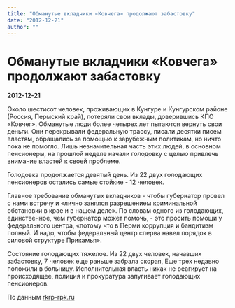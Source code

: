 ```yaml
---
title: "Обманутые вкладчики «Ковчега» продолжают забастовку"
date: "2012-12-21"
author: ""
---
```


# Обманутые вкладчики «Ковчега» продолжают забастовку

**2012-12-21** 

Около шестисот человек, проживающих в Кунгуре и Кунгурском районе (Россия, Пермский край), потеряли свои вклады, доверившись КПО «Ковчег». Обманутые люди более четырех лет пытаются вернуть свои деньги. Они перекрывали федеральную трассу, писали десятки писем властям, обращались за помощью к зарубежным политикам, но ничто пока не помогло. Лишь незначительная часть этих людей, в основном пенсионеры, на прошлой неделе начали голодовку с целью привлечь внимание властей к своей проблеме.

Голодовка продолжается девятый день. Из 22 двух голодающих пенсионеров остались самые стойкие - 12 человек.

Главное требование обманутых вкладчиков - чтобы губернатор провел с нами встречу и «лично занялся разрешением криминальной обстановки в крае и в нашем деле». По словам одного из голодающих, единственное, чем губернатор может помочь, - это просить помощи у федерального центра, «потому что в Перми коррупция и бандитизм полный. И надо, чтобы федеральный центр сперва навел порядок в силовой структуре Прикамья».

Состояние голодающих тяжелое. Из 22 двух человек, начавших забастовку, 7 человек еще раньше забрала скорая, Еще трех недавно положили в больницу. Исполнительная власть никак не реагирует на происходящее, полиция и прокуратура запугивает голодающих пенсионеров.

По данным [rkrp-rpk.ru](http://rkrp-rpk.ru/content/view/8537/1/)
